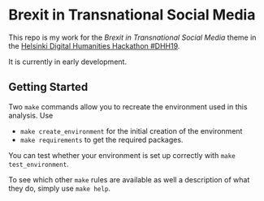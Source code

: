 Brexit in Transnational Social Media
==============================

This repo is my work for the *Brexit in Transnational Social Media* theme in the [Helsinki Digital Humanities Hackathon #DHH19](https://www.helsinki.fi/en/helsinki-centre-for-digital-humanities/helsinki-digital-humanities-hackathon). 

It is currently in early development. 

## Getting Started

Two `make` commands allow you to recreate the environment used in this analysis. Use

- `make create_environment` for the initial creation of the environment
- `make requirements` to get the required packages.

You can test whether your environment is set up correctly with `make test_environment`.

To see which other `make` rules are available as well a description of what they do, simply use `make help`. 
